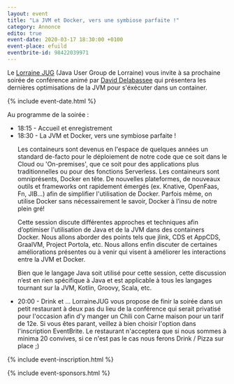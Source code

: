 ```yaml
---
layout: event
title: "La JVM et Docker, vers une symbiose parfaite !"
category: Annonce
edito: true
event-date: 2020-03-17 18:30:00 +0100
event-place: efuild
eventbrite-id: 98422039971
---
```


<p>
Le <a href="/">Lorraine JUG</a> (Java User Group de Lorraine) vous invite à sa prochaine
soirée de conférence animé par <a href="/speakers.html#ddelabassee">David Delabassee</a> qui
présentera les dernières optimisations de la JVM pour s'éxécuter dans un container.
</p>

{% include event-date.html %}

<div class="programme">Au programme de la soirée :
	<ul>
		<li>18:15 - Accueil et enregistrement</li>
		<li>18:30 - La JVM et Docker, vers une symbiose parfaite !
		<p>Les containeurs sont devenus en l'espace de quelques années un standard de-facto pour le
		déploiement de notre code que ce soit dans le Cloud ou 'On-premises', que ce soit pour des
		applications plus traditionnelles ou pour des fonctions Serverless. Les containeurs sont
		omniprésents, Docker en tête. De nouvelles plateformes, de nouveaux outils et frameworks ont
		rapidement émergés (ex. Knative, OpenFaas, Fn, JIB...) afin de simplifier l'utilisation de
		Docker. Parfois même, on utilise Docker sans nécessairement le savoir, Docker à l’insu de
		notre plein gré!</p>
		<p>Cette session discute différentes approches et techniques afin d’optimiser l'utilisation
		de Java et de la JVM dans des containers Docker. Nous allons aborder des points tels que
		jlink, CDS et AppCDS, GraalVM, Project Portola, etc. Nous allons enfin discuter de certaines
		améliorations présentes ou à venir qui visent à améliorer les interactions entre la JVM et
		Docker.</p>
		<p>Bien que le langage Java soit utilisé pour cette session, cette discussion n’est en rien
		spécifique à Java et est applicable à tous les langages tournant sur la JVM, Kotlin, Groovy,
		Scala, etc.</p>
		</li>
		<li>20:00 - Drink et ... LorraineJUG vous propose de finir la soirée dans un petit restaurant
		à deux pas du lieu de la conférence qui serait privatisé pour l'occasion afin d'y manger un 
		Chili con Carne maison pour un tarif de 12e. Si vous êtes parant, veillez à bien choisir 
		l'option dans l'inscription EventBrite. Le restaurant n'acceptera que si nous sommes à minima
		20 convives, si ce n'est pas le cas nous ferons Drink / Pizza sur place ;)</li>
	</ul>
</div>

{% include event-inscription.html %}

{% include event-sponsors.html %}
